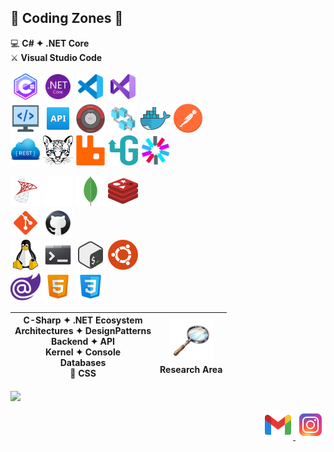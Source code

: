 ## 🚧 Coding Zones 🧐
💻 **C# ✦ .NET Core**<br />
⚔️ **Visual Studio Code**

<img src="skills/c-sharp.png" alt="csharp" width="48" height="48">
<img src="skills/dotnet.png" alt="csharp" width="48" height="48">
<img src="skills/vscode.png" alt="csharp" width="48" height="48">
<img src="skills/visual-studio.png" alt="csharp" width="48" height="48">
<br />

<img src="skills/backend.png" alt="csharp" width="48" height="48">
<img src="skills/api.png" alt="csharp" width="48" height="48">
<img src="skills/clean-architecture.png" alt="csharp" width="48" height="48">
<img src="skills/microservices-architecture.png" alt="csharp" width="48" height="48">
<img src="skills/docker.png" alt="csharp" width="48" height="48">
<img src="skills/postman.png" alt="csharp" width="48" height="48">
<br />

<img src="skills/rest.png" alt="csharp" width="48" height="48">
<img src="skills/ocelot.png" alt="csharp" width="48" height="48">
<img src="skills/rabbitmq.png" alt="csharp" width="48" height="48">
<img src="skills/grpc.png" alt="csharp" width="48" height="48">
<img src="skills/jwt.png" alt="csharp" width="48" height="48">



![sql-server](icons/sql-server.png) ![nosql](icons/nosql.png) ![mongodb](icons/mongodb.png) ![redis](icons/redis.png) <br />
![git](icons/git.png) ![github](icons/github.png) <br />
![linux](icons/linux.png) ![terminal](icons/terminal.png) ![bash](icons/bash.png) ![ubuntu](icons/ubuntu.png) <br />
![blazor](icons/blazor.png) ![html](icons/html.png) ![css](icons/css.png) <br />

| C-Sharp ✦ .NET Ecosystem <br> Architectures ✦ DesignPatterns <br> Backend ✦ API <br> Kernel ✦ Console <br> Databases <br> 🌈 CSS | <img src="icons/explore.png" alt="explore" width="70" height="70"> <br> Research Area |
|:---:|:---:|

<img align="center"
     src="https://github-readme-stats.vercel.app/api/top-langs/?username=fault3r&layout=compact&theme=apprentice&hide_border=true&hide=javascript" />

<p align="right">
  <a href="mailto:hamed.damaavandi@gmail.com">
    <img src="icons/gmail.png" />
  </a>
  <a href="https://www.instagram.com/hamed.damaavandi/">
    <img src="icons/instagram.png" />
  </a>
</p>
